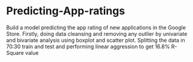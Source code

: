 # Predicting-App-ratings
Build a model predicting the app rating of new applications in the Google Store.
Firstly, doing data cleansing and removing any outlier by univariate and bivariate analysis using boxplot and
scatter plot.
Splitting the data in 70:30 train and test and performing linear aggression to get 16.8% R-Square value
